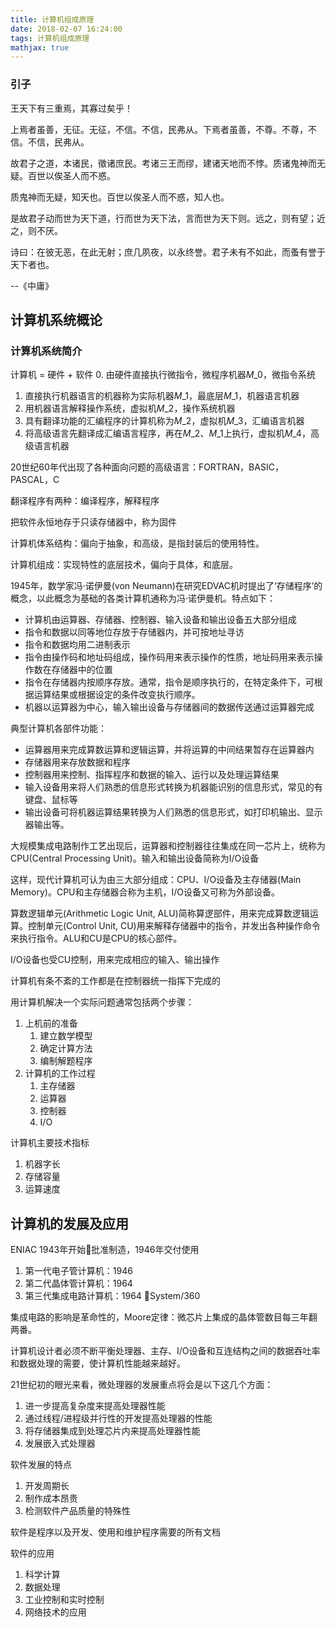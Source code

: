 ```yaml
---
title: 计算机组成原理
date: 2018-02-07 16:24:00
tags: 计算机组成原理
mathjax: true
---
```

### 引子

王天下有三重焉，其寡过矣乎！

上焉者虽善，无征。无征，不信。不信，民弗从。下焉者虽善，不尊。不尊，不信。不信，民弗从。

故君子之道，本诸民，徵诸庶民。考诸三王而缪，建诸天地而不悖。质诸鬼神而无疑。百世以俟圣人而不惑。

质鬼神而无疑，知天也。百世以俟圣人而不惑，知人也。

是故君子动而世为天下道，行而世为天下法，言而世为天下则。远之，则有望；近之，则不厌。

诗曰：在彼无恶，在此无射；庶几夙夜，以永终誉。君子未有不如此，而蚤有誉于天下者也。

--《中庸》

## 计算机系统概论

### 计算机系统简介

计算机 = 硬件 + 软件
0. 由硬件直接执行微指令，微程序机器$M\_0$，微指令系统
1. 直接执行机器语言的机器称为实际机器$M\_1$，最底层$M\_1$，机器语言机器
2. 用机器语言解释操作系统，虚拟机$M\_2$，操作系统机器
3. 具有翻译功能的汇编程序的计算机称为$M\_2$，虚拟机$M\_3$，汇编语言机器
4. 将高级语言先翻译成汇编语言程序，再在$M\_2$、$M\_1$上执行，虚拟机$M\_4$，高级语言机器

20世纪60年代出现了各种面向问题的高级语言：FORTRAN，BASIC，PASCAL，C

翻译程序有两种：编译程序，解释程序

把软件永恒地存于只读存储器中，称为固件

计算机体系结构：偏向于抽象，和高级，是指封装后的使用特性。

计算机组成：实现特性的底层技术，偏向于具体，和底层。

1945年，数学家冯·诺伊曼(von Neumann)在研究EDVAC机时提出了‘存储程序’的概念，以此概念为基础的各类计算机通称为冯·诺伊曼机。特点如下：

- 计算机由运算器、存储器、控制器、输入设备和输出设备五大部分组成
- 指令和数据以同等地位存放于存储器内，并可按地址寻访
- 指令和数据均用二进制表示
- 指令由操作码和地址码组成，操作码用来表示操作的性质，地址码用来表示操作数在存储器中的位置
- 指令在存储器内按顺序存放。通常，指令是顺序执行的，在特定条件下，可根据运算结果或根据设定的条件改变执行顺序。
- 机器以运算器为中心，输入输出设备与存储器间的数据传送通过运算器完成

典型计算机各部件功能：
- 运算器用来完成算数运算和逻辑运算，并将运算的中间结果暂存在运算器内
- 存储器用来存放数据和程序
- 控制器用来控制、指挥程序和数据的输入、运行以及处理运算结果
- 输入设备用来将人们熟悉的信息形式转换为机器能识别的信息形式，常见的有键盘、鼠标等
- 输出设备可将机器运算结果转换为人们熟悉的信息形式，如打印机输出、显示器输出等。

大规模集成电路制作工艺出现后，运算器和控制器往往集成在同一芯片上，统称为CPU(Central Processing Unit)。输入和输出设备简称为I/O设备

这样，现代计算机可认为由三大部分组成：CPU、I/O设备及主存储器(Main Memory)。CPU和主存储器合称为主机，I/O设备又可称为外部设备。

算数逻辑单元(Arithmetic Logic Unit, ALU)简称算逻部件，用来完成算数逻辑运算。控制单元(Control Unit, CU)用来解释存储器中的指令，并发出各种操作命令来执行指令。ALU和CU是CPU的核心部件。

I/O设备也受CU控制，用来完成相应的输入、输出操作

计算机有条不紊的工作都是在控制器统一指挥下完成的

用计算机解决一个实际问题通常包括两个步骤：

1. 上机前的准备
    1. 建立数学模型
    2. 确定计算方法
    3. 编制解题程序
2. 计算机的工作过程
    1. 主存储器
    2. 运算器
    3. 控制器
    3. I/O

计算机主要技术指标

1. 机器字长
2. 存储容量
3. 运算速度

## 计算机的发展及应用

ENIAC 1943年开始批准制造，1946年交付使用

1. 第一代电子管计算机：1946
2. 第二代晶体管计算机：1964
3. 第三代集成电路计算机：1964 System/360

集成电路的影响是革命性的，Moore定律：微芯片上集成的晶体管数目每三年翻两番。

计算机设计者必须不断平衡处理器、主存、I/O设备和互连结构之间的数据吞吐率和数据处理的需要，使计算机性能越来越好。

21世纪初的眼光来看，微处理器的发展重点将会是以下这几个方面：

1. 进一步提高复杂度来提高处理器性能
2. 通过线程/进程级并行性的开发提高处理器的性能
3. 将存储器集成到处理芯片内来提高处理器性能
4. 发展嵌入式处理器

软件发展的特点

1. 开发周期长
2. 制作成本昂贵
3. 检测软件产品质量的特殊性

软件是程序以及开发、使用和维护程序需要的所有文档

软件的应用

1. 科学计算
2. 数据处理
3. 工业控制和实时控制
4. 网络技术的应用